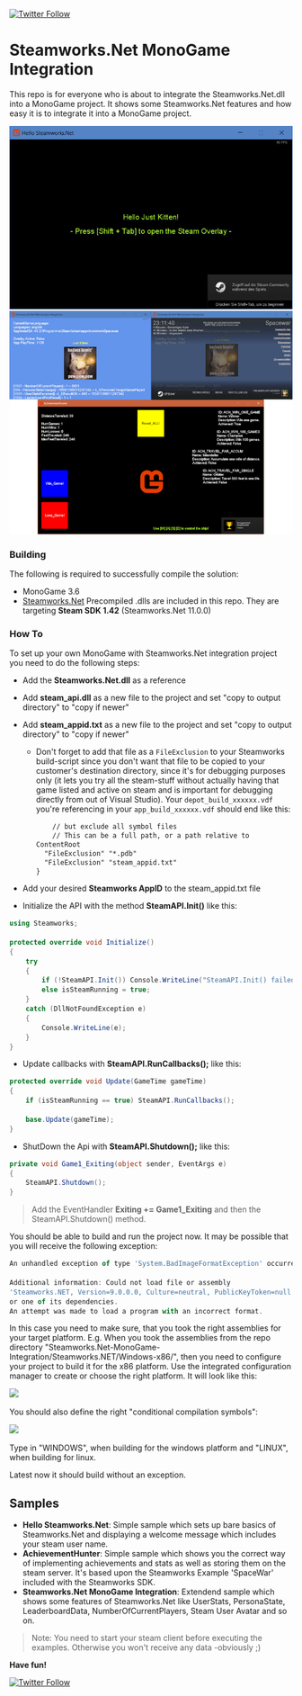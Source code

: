 [![Twitter Follow](https://img.shields.io/twitter/follow/SandboxBlizz.svg?style=flat-square&label=Follow&logo=twitter)](https://twitter.com/SandboxBlizz)

# Steamworks.Net MonoGame Integration
This repo is for everyone who is about to integrate the Steamworks.Net.dll into a MonoGame project. It shows some Steamworks.Net features and how easy it is to integrate it into a MonoGame project.

![HelloSteamworks](Documentation/MonoGameSteamworksNet_03.jpg)
![HelloSteamworks](Documentation/MonoGameSteamworksNet_01.png)

### Building

The following is required to successfully compile the solution:

- MonoGame 3.6
- [Steamworks.Net](https://github.com/rlabrecque/Steamworks.NET) Precompiled .dlls are included in this repo. They are targeting **Steam SDK 1.42** (Steamworks.Net 11.0.0)

### How To

To set up your own MonoGame with Steamworks.Net integration project you need to do the following steps:

- Add the **Steamworks.Net.dll** as a reference
- Add **steam_api.dll** as a new file to the project and set "copy to output directory" to "copy if newer"
- Add **steam_appid.txt** as a new file to the project and set "copy to output directory" to "copy if newer"

  - Don't forget to add that file as a ```FileExclusion``` to your Steamworks build-script since you don't want that file to be copied to your customer's destination directory, since it's for debugging purposes only (it lets you try all the steam-stuff without actually having that game listed and active on steam and is important for debugging directly from out of Visual Studio).
    Your ```depot_build_xxxxxx.vdf``` you're referencing in your ```app_build_xxxxxx.vdf``` should end like this:

    ``````
    	// but exclude all symbol files  
    	// This can be a full path, or a path relative to ContentRoot
      "FileExclusion" "*.pdb"
      "FileExclusion" "steam_appid.txt"
    }
    ``````

- Add your desired **Steamworks AppID** to the steam_appid.txt file

- Initialize the API with the method **SteamAPI.Init()** like this:

```cs
using Steamworks;

protected override void Initialize()
{
    try
    {
        if (!SteamAPI.Init()) Console.WriteLine("SteamAPI.Init() failed!");
        else isSteamRunning = true;
    }
    catch (DllNotFoundException e)
    {
        Console.WriteLine(e);
    }
}
```

- Update callbacks with **SteamAPI.RunCallbacks();** like this:

```cs
protected override void Update(GameTime gameTime)
{
    if (isSteamRunning == true) SteamAPI.RunCallbacks();

    base.Update(gameTime);
}
```

- ShutDown the Api with **SteamAPI.Shutdown();** like this:

```cs
private void Game1_Exiting(object sender, EventArgs e)
{
    SteamAPI.Shutdown();
}
```

> Add the EventHandler **Exiting += Game1_Exiting** and then the SteamAPI.Shutdown() method.

You should be able to build and run the project now. 
It may be possible that you will receive the following exception:

```js
An unhandled exception of type 'System.BadImageFormatException' occurred in SWTEST.exe

Additional information: Could not load file or assembly 
'Steamworks.NET, Version=9.0.0.0, Culture=neutral, PublicKeyToken=null' 
or one of its dependencies. 
An attempt was made to load a program with an incorrect format.
```

In this case you need to make sure, that you took the right assemblies for your target platform. 
E.g. When you took the assemblies from the repo directory 
"Steamworks.Net-MonoGame-Integration/Steamworks.NET/Windows-x86/", then you need to configure
your project to build it for the x86 platform. Use the integrated configuration manager 
to create or choose the right platform. It will look like this:

![](https://github.com/sqrMin1/Steamworks.Net-MonoGame-Integration/blob/master/Documentation/ConfigurationManager.JPG)

You should also define the right "conditional compilation symbols":

![](https://github.com/sqrMin1/Steamworks.Net-MonoGame-Integration/blob/master/Documentation/ConditionalCompilationSymbols.JPG)

Type in "WINDOWS", when building for the windows platform and "LINUX", when building for linux.

Latest now it should build without an exception.

## Samples

- **Hello Steamworks.Net**: Simple sample which sets up bare basics of Steamworks.Net and displaying a welcome message which includes your steam user name.
- **AchievementHunter**: Simple sample which shows you the correct way of implementing achievements and stats as well as storing them on the steam server. It's based upon the Steamworks Example 'SpaceWar' included with the Steamworks SDK. 
- **Steamworks.Net MonoGame Integration**: Extendend sample which shows some features of Steamworks.Net like UserStats, PersonaState, LeaderboardData, NumberOfCurrentPlayers, Steam User Avatar and so on.

> Note: You need to start your steam client before executing the examples. Otherwise you won't receive any data -obviously ;)

**Have fun!**

[![Twitter Follow](https://img.shields.io/twitter/follow/SandboxBlizz.svg?style=flat-square&label=Follow&logo=twitter)](https://twitter.com/SandboxBlizz)
